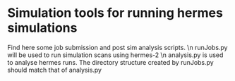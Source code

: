 # Simulation tools for running hermes simulations

Find here some job submission and post sim analysis scripts. \n
runJobs.py will be used to run simulation scans using hermes-2 \n
analysis.py is used to analyse hermes runs. The directory structure created by runJobs.py should match that of analysis.py